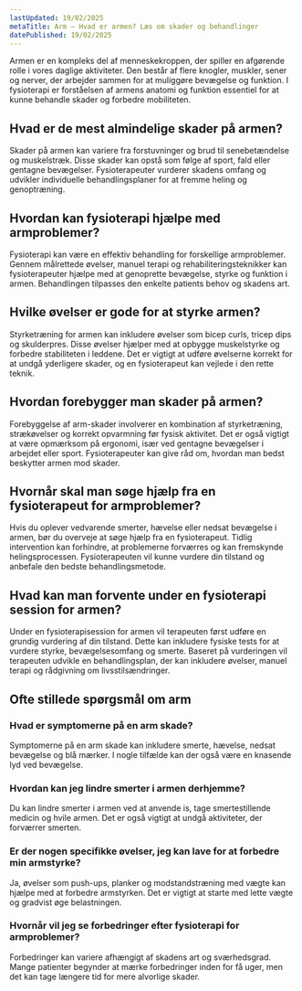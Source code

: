 ```yaml
---
lastUpdated: 19/02/2025
metaTitle: Arm – Hvad er armen? Læs om skader og behandlinger
datePublished: 19/02/2025
---
```


Armen er en kompleks del af menneskekroppen, der spiller en afgørende rolle i vores daglige aktiviteter. Den består af flere knogler, muskler, sener og nerver, der arbejder sammen for at muliggøre bevægelse og funktion. I fysioterapi er forståelsen af armens anatomi og funktion essentiel for at kunne behandle skader og forbedre mobiliteten.

## Hvad er de mest almindelige skader på armen?

Skader på armen kan variere fra forstuvninger og brud til senebetændelse og muskelstræk. Disse skader kan opstå som følge af sport, fald eller gentagne bevægelser. Fysioterapeuter vurderer skadens omfang og udvikler individuelle behandlingsplaner for at fremme heling og genoptræning.

## Hvordan kan fysioterapi hjælpe med armproblemer?

Fysioterapi kan være en effektiv behandling for forskellige armproblemer. Gennem målrettede øvelser, manuel terapi og rehabiliteringsteknikker kan fysioterapeuter hjælpe med at genoprette bevægelse, styrke og funktion i armen. Behandlingen tilpasses den enkelte patients behov og skadens art.

## Hvilke øvelser er gode for at styrke armen?

Styrketræning for armen kan inkludere øvelser som bicep curls, tricep dips og skulderpres. Disse øvelser hjælper med at opbygge muskelstyrke og forbedre stabiliteten i leddene. Det er vigtigt at udføre øvelserne korrekt for at undgå yderligere skader, og en fysioterapeut kan vejlede i den rette teknik.

## Hvordan forebygger man skader på armen?

Forebyggelse af arm-skader involverer en kombination af styrketræning, strækøvelser og korrekt opvarmning før fysisk aktivitet. Det er også vigtigt at være opmærksom på ergonomi, især ved gentagne bevægelser i arbejdet eller sport. Fysioterapeuter kan give råd om, hvordan man bedst beskytter armen mod skader.

## Hvornår skal man søge hjælp fra en fysioterapeut for armproblemer?

Hvis du oplever vedvarende smerter, hævelse eller nedsat bevægelse i armen, bør du overveje at søge hjælp fra en fysioterapeut. Tidlig intervention kan forhindre, at problemerne forværres og kan fremskynde helingsprocessen. Fysioterapeuten vil kunne vurdere din tilstand og anbefale den bedste behandlingsmetode.

## Hvad kan man forvente under en fysioterapi session for armen?

Under en fysioterapisession for armen vil terapeuten først udføre en grundig vurdering af din tilstand. Dette kan inkludere fysiske tests for at vurdere styrke, bevægelsesomfang og smerte. Baseret på vurderingen vil terapeuten udvikle en behandlingsplan, der kan inkludere øvelser, manuel terapi og rådgivning om livsstilsændringer.

## Ofte stillede spørgsmål om arm

### Hvad er symptomerne på en arm skade?

Symptomerne på en arm skade kan inkludere smerte, hævelse, nedsat bevægelse og blå mærker. I nogle tilfælde kan der også være en knasende lyd ved bevægelse.

### Hvordan kan jeg lindre smerter i armen derhjemme?

Du kan lindre smerter i armen ved at anvende is, tage smertestillende medicin og hvile armen. Det er også vigtigt at undgå aktiviteter, der forværrer smerten.

### Er der nogen specifikke øvelser, jeg kan lave for at forbedre min armstyrke?

Ja, øvelser som push-ups, planker og modstandstræning med vægte kan hjælpe med at forbedre armstyrken. Det er vigtigt at starte med lette vægte og gradvist øge belastningen.

### Hvornår vil jeg se forbedringer efter fysioterapi for armproblemer?

Forbedringer kan variere afhængigt af skadens art og sværhedsgrad. Mange patienter begynder at mærke forbedringer inden for få uger, men det kan tage længere tid for mere alvorlige skader.
